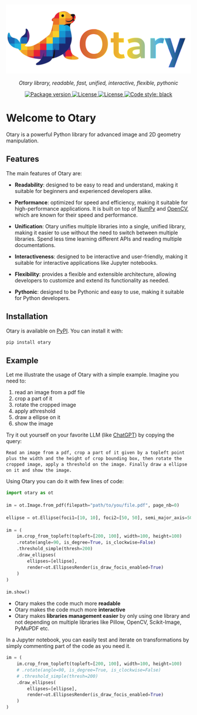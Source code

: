 <p align="center">
  <a href="">
    <img src="docs/img/logo-withname-bg-transparent.png" alt="Otary">
</a>
</p>

<p align="center">
    <em>Otary library, readable, fast, unified, interactive, flexible, pythonic</em>
</p>

<p align="center">
<a href="https://pypi.org/project/otary" target="_blank">
    <img src="https://img.shields.io/pypi/v/otary?color=blue&label=pypi" alt="Package version">
</a>
<a href="https://pypi.org/project/otary" target="_blank">
    <img src="https://img.shields.io/pypi/pyversions/otary?color=blue&label=python" alt="License">
</a>
<a href="https://pypi.org/project/otary" target="_blank">
    <img src="https://img.shields.io/badge/license-GPL--3.0-8A2BE2" alt="License">
</a>
<a href="https://github.com/poupeaua/otary"><img alt="Code style: black" src="https://img.shields.io/badge/code%20style-black-000000.svg"></a>

</p>

# Welcome to Otary

Otary is a powerful Python library for advanced image and 2D geometry manipulation.

## Features

The main features of Otary are:

- **Readability**: designed to be easy to read and understand, making it suitable for beginners and experienced developers alike.

- **Performance**: optimized for speed and efficiency, making it suitable for high-performance applications. It is built on top of [NumPy](https://numpy.org) and [OpenCV](https://opencv.org), which are known for their speed and performance.

- **Unification**: Otary unifies multiple libraries into a single, unified library, making it easier to use without the need to switch between multiple libraries. Spend less time learning different APIs and reading multiple documentations.

- **Interactiveness**: designed to be interactive and user-friendly, making it suitable for interactive applications like Jupyter notebooks.

- **Flexibility**: provides a flexible and extensible architecture, allowing developers to customize and extend its functionality as needed.

- **Pythonic**: designed to be Pythonic and easy to use, making it suitable for Python developers.

## Installation

Otary is available on [PyPI](https://pypi.org/project/otary/). You can install it with:

```bash
pip install otary
```

## Example

Let me illustrate the usage of Otary with a simple example. Imagine you need to:

1. read an image from a pdf file
2. crop a part of it
3. rotate the cropped image
4. apply athreshold
5. draw a ellipse on it
6. show the image

Try it out yourself on your favorite LLM (like [ChatGPT](https://chatgpt.com/)) by copying the query:

```text
Read an image from a pdf, crop a part of it given by a topleft point plus the width and the height of crop bounding box, then rotate the cropped image, apply a threshold on the image. Finally draw a ellipse on it and show the image.
```

Using Otary you can do it with few lines of code:


```python
import otary as ot

im = ot.Image.from_pdf(filepath="path/to/you/file.pdf", page_nb=0)

ellipse = ot.Ellipse(foci1=[10, 10], foci2=[50, 50], semi_major_axis=50)

im = (
    im.crop_from_topleft(topleft=[200, 100], width=100, height=100)
    .rotate(angle=90, is_degree=True, is_clockwise=False)
    .threshold_simple(thresh=200)
    .draw_ellipses(
        ellipses=[ellipse],
        render=ot.EllipsesRender(is_draw_focis_enabled=True)
    )
)

im.show()
```

- Otary makes the code much more **readable**
- Otary makes the code much more **interactive**
- Otary makes **libraries management easier** by only using one library and not depending on multiple libraries like Pillow, OpenCV, Scikit-Image, PyMuPDF etc.


In a Jupyter notebook, you can easily test and iterate on transformations by simply commenting part of the code as you need it.

```python
im = (
    im.crop_from_topleft(topleft=[200, 100], width=100, height=100)
    # .rotate(angle=90, is_degree=True, is_clockwise=False)
    # .threshold_simple(thresh=200)
    .draw_ellipses(
        ellipses=[ellipse],
        render=ot.EllipsesRender(is_draw_focis_enabled=True)
    )
)
```
